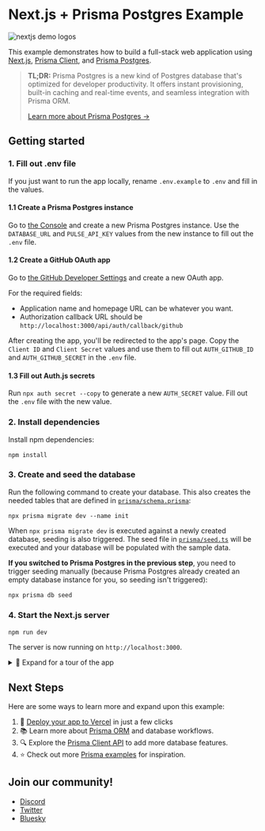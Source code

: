 # Next.js + Prisma Postgres Example

![nextjs demo logos](https://github.com/user-attachments/assets/878d39b7-ca99-4dc5-a095-94ca9d010486)

This example demonstrates how to build a full-stack web application using [Next.js](https://nextjs.org/), [Prisma Client](https://www.prisma.io/docs/orm/overview/introduction/what-is-prisma), and [Prisma Postgres](https://www.prisma.io/postgres).

> **TL;DR:** Prisma Postgres is a new kind of Postgres database that's optimized for developer productivity. It offers instant provisioning, built-in caching and real-time events, and seamless integration with Prisma ORM.
>
> [Learn more about Prisma Postgres →](https://www.prisma.io/postgres)

## Getting started

### 1. Fill out .env file

If you just want to run the app locally, rename `.env.example` to `.env` and fill in the values.

#### 1.1 Create a Prisma Postgres instance

Go to [the Console](https://console.prisma.io) and create a new Prisma Postgres instance. Use the `DATABASE_URL` and `PULSE_API_KEY` values from the new instance to fill out the `.env` file.

#### 1.2 Create a GitHub OAuth app

Go to [the GitHub Developer Settings](https://github.com/settings/developers) and create a new OAuth app.

For the required fields:

- Application name and homepage URL can be whatever you want.
- Authorization callback URL should be `http://localhost:3000/api/auth/callback/github`

After creating the app, you'll be redirected to the app's page. Copy the `Client ID` and `Client Secret` values and use them to fill out `AUTH_GITHUB_ID` and `AUTH_GITHUB_SECRET` in the `.env` file.

#### 1.3 Fill out Auth.js secrets

Run `npx auth secret --copy` to generate a new `AUTH_SECRET` value. Fill out the `.env` file with the new value.

### 2. Install dependencies

Install npm dependencies:

```
npm install
```

### 3. Create and seed the database

Run the following command to create your database. This also creates the needed tables that are defined in [`prisma/schema.prisma`](./prisma/schema.prisma):

```
npx prisma migrate dev --name init
```

When `npx prisma migrate dev` is executed against a newly created database, seeding is also triggered. The seed file in [`prisma/seed.ts`](./prisma/seed.ts) will be executed and your database will be populated with the sample data.

**If you switched to Prisma Postgres in the previous step**, you need to trigger seeding manually (because Prisma Postgres already created an empty database instance for you, so seeding isn't triggered):

```
npx prisma db seed
```

### 4. Start the Next.js server

```
npm run dev
```

The server is now running on `http://localhost:3000`.

<details>
<summary>📸 Expand for a tour of the app</summary>

### Homepage

Logged out view:
![Homepage](/public/logged-out-homepage.png)

Logged in view:
![Homepage](/public/logged-in-homepage.png)

### User Profile

![User Profile](/public/user-profile.png)

### Creating Posts

![Create Post](/public/create-post.png)

### View your posts and drafts

![View Posts](/public/view-posts.png)

</details>

## Next Steps

Here are some ways to learn more and expand upon this example:

1. 🚀 [Deploy your app to Vercel](https://vercel.com/docs/frameworks/nextjs) in just a few clicks
2. 📚 Learn more about [Prisma ORM](https://www.prisma.io/docs/orm/overview/introduction/what-is-prisma) and database workflows.
3. 🔍 Explore the [Prisma Client API](https://www.prisma.io/docs/orm/reference/prisma-client-reference) to add more database features.
4. ⭐ Check out more [Prisma examples](https://github.com/prisma/prisma-examples) for inspiration.

## Join our community!

- [Discord](https://pris.ly/discord)
- [Twitter](https://twitter.com/prisma)
- [Bluesky](https://bsky.app/profile/prisma.dev)
